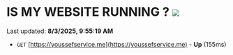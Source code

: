 # IS MY WEBSITE RUNNING ? [![](https://img.shields.io/static/v1?label=Sponsor&message=%E2%9D%A4&logo=GitHub&color=%23fe8e86)](https://github.com/sponsors/Youssef-Lehmam)

Last updated: **8/3/2025, 9:55:19 AM**

- `GET` [https://youssefservice.me](https://youssefservice.me) - **Up** (155ms)
